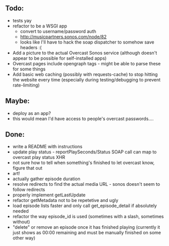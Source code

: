 ## **Todo:**

- tests yay
- refactor to be a WSGI app
	- convert to username/password auth
	- http://musicpartners.sonos.com/node/82
	- looks like I'll have to hack the soap dispatcher to somehow save headers :(
- Add a picture to the actual Overcast Sonos service (although doesn't appear to be possible for self-installed apps)
- Overcast pages include opengraph tags - might be able to parse these for some things
- Add basic web caching (possibly with requests-cache) to stop hitting the website every time (especially during testing/debugging to prevent rate-limiting)

## Maybe:
- deploy as an app?
- this would mean I'd have access to people's overcast passwords....

## Done:
- write a README with instructions
- update play status - reportPlaySeconds/Status SOAP call can map to overcast play status XHR
- not sure how to tell when something's finished to let overcast know, figure that out
- art!
- actually gather episode duration
- resolve redirects to find the actual media URL - sonos doesn't seem to follow redirects
- properly implement getLastUpdate
- refactor getMetadata not to be repetetive and ugly
- load episode lists faster and only call get_episode_detail if absolutely needed
- refactor the way episode_id is used (sometimes with a slash, sometimes without)
- "delete" or remove an episode once it has finished playing (currently it just shows as 00:00 remaining and must be manually finished on some other way)
